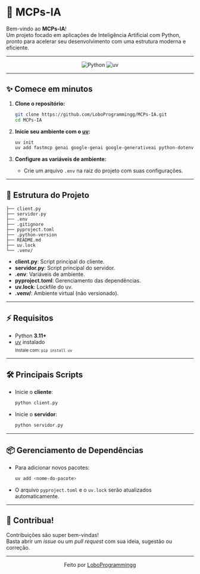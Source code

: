 # 🚀 MCPs-IA

Bem-vindo ao **MCPs-IA**!  
Um projeto focado em aplicações de Inteligência Artificial com Python, pronto para acelerar seu desenvolvimento com uma estrutura moderna e eficiente.

---

<div align="center">
  
![Python](https://img.shields.io/badge/Python-3.11%2B-blue?logo=python)
![uv](https://img.shields.io/badge/Powered%20by-uv-9cf?logo=python)

</div>

---

## ✨ Comece em minutos

1. **Clone o repositório:**
   ```bash
   git clone https://github.com/LoboProgrammingg/MCPs-IA.git
   cd MCPs-IA
   ```

2. **Inicie seu ambiente com o [uv](https://github.com/astral-sh/uv):**
   ```bash
   uv init
   uv add fastmcp genai google-genai google-generativeai python-dotenv wikipedia
   ```

3. **Configure as variáveis de ambiente:**
   - Crie um arquivo `.env` na raiz do projeto com suas configurações.

---

## 📂 Estrutura do Projeto

```
├── client.py
├── servidor.py
├── .env
├── .gitignore
├── pyproject.toml
├── .python-version
├── README.md
├── uv.lock
└── .venv/
```

- **client.py**: Script principal do cliente.
- **servidor.py**: Script principal do servidor.
- **.env**: Variáveis de ambiente.
- **pyproject.toml**: Gerenciamento das dependências.
- **uv.lock**: Lockfile do uv.
- **.venv/**: Ambiente virtual (não versionado).

---

## ⚡ Requisitos

- Python **3.11+**
- [uv](https://github.com/astral-sh/uv) instalado  
  <sub>Instale com: <code>pip install uv</code></sub>

---

## 🛠️ Principais Scripts

- Inicie o **cliente**:
  ```bash
  python client.py
  ```
- Inicie o **servidor**:
  ```bash
  python servidor.py
  ```

---

## 📦 Gerenciamento de Dependências

- Para adicionar novos pacotes:
  ```bash
  uv add <nome-do-pacote>
  ```
- O arquivo `pyproject.toml` e o `uv.lock` serão atualizados automaticamente.

---

## 🤝 Contribua!

Contribuições são super bem-vindas!  
Basta abrir um _issue_ ou um _pull request_ com sua ideia, sugestão ou correção.

---

<div align="center">

Feito por [LoboProgrammingg](https://github.com/LoboProgrammingg)

</div>